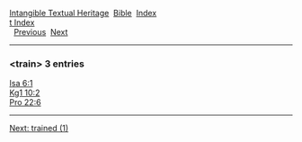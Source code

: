 [Intangible Textual Heritage](../../index)  [Bible](../index) 
[Index](index)   
[t Index](_t_)  
  [Previous](c11713)  [Next](c11715) 

------------------------------------------------------------------------

### &lt;train&gt; 3 entries

[Isa 6:1](../kjv/isa006.htm#001)  
[Kg1 10:2](../kjv/kg1010.htm#002)  
[Pro 22:6](../kjv/pro022.htm#006)  

------------------------------------------------------------------------

[Next: trained (1)](c11715)
